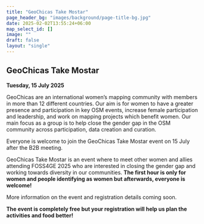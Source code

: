 ```yaml
---
title: "GeoChicas Take Mostar"
page_header_bg: "images/background/page-title-bg.jpg"
date: 2025-02-02T13:55:24+06:00
map_select_id: []
image: ""
draft: false
layout: "single"
---
```


## GeoChicas Take Mostar
**Tuesday, 15 July 2025**  

GeoChicas are an international women’s mapping community with members in more
than 12 different countries. Our aim is for women to have a greater presence and
participation in key OSM events, increase female participation and leadership,
and work on mapping projects which benefit women. Our main focus as a group is
to help close the gender gap in the OSM community across participation, data
creation and curation.

Everyone is welcome to join the GeoChicas Take Mostar event on 15 July after the
B2B meeting.

GeoChicas Take Mostar is an event where to meet other women and allies attending
FOSS4GE 2025 who are interested in closing the gender gap and working towards
diversity in our communities. **The first hour is only for women and people
identifying as women but afterwards, everyone is welcome!**

More information on the event and registration details coming soon.

**The event is completely free but your registration will help us plan the
activities and food better!**

<!--center>
    <a href="https://mobilizon.it/events/2c312e23-8126-4a0d-af50-d13da3c9448b"
        class="btn btn-primary btn-lg"
        target="blank" rel="noopener noreferrer"
        style="padding:32px;margin-top:30px;margin-bottom:30px">
        <img src="https://2024.europe.foss4g.org/images/icon/ticket.png" alt="Register yourself to the event">
    <span>Register yourself to the event here!</span></a>
</center>
<hr>

{{< figure
    src="../../images/geochicas_banner.png"
    alttext="GeoChicas take Tartu! banner"
    link=""
    width="100%"
    target="blank"
    rel="noopener noreferrer"
    caption="GeoChicas take Tartu! banner"
    >}}
-->
